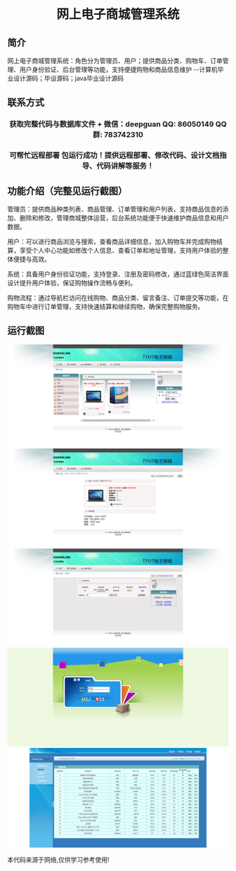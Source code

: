<p><h1 align="center">网上电子商城管理系统</h1></p>

## 简介
网上电子商城管理系统：角色分为管理员、用户；提供商品分类、购物车、订单管理、用户身份验证、后台管理等功能，支持便捷购物和商品信息维护    --计算机毕业设计源码；毕设源码；java毕业设计源码


## 联系方式
<p><h3 align="center">获取完整代码与数据库文件 + 微信：deepguan QQ: 86050149 QQ群: 783742310</h3></p>
<p><h3 align="center">可帮忙远程部署 包运行成功！提供远程部署、修改代码、设计文档指导、代码讲解等服务！</h3></p>

## 功能介绍（完整见运行截图）
管理员：提供商品种类列表、商品管理、订单管理和用户列表，支持商品信息的添加、删除和修改，管理商城整体运营，后台系统功能便于快速维护商品信息和用户数据。

用户：可以进行商品浏览与搜索，查看商品详细信息，加入购物车并完成购物结算，享受个人中心功能如修改个人信息、查看订单和地址管理，支持用户体验的整体便捷与高效。

系统：具备用户身份验证功能，支持登录、注册及密码修改，通过蓝绿色简洁界面设计提升用户体验，保证购物操作流畅与便利。

购物流程：通过导航栏访问在线购物、商品分类、留言备注、订单提交等功能，在购物车中进行订单管理，支持快速结算和继续购物，确保完整购物服务。


## 运行截图
![](imgs/588112-20220109102137804-658147549.png)
![](imgs/588112-20220109102144729-2116347859.png)
![](imgs/588112-20220109102151008-932425837.png)
![](imgs/588112-20220109102156642-1190497166.png)
![](imgs/588112-20220109102202056-970108573.png)

<p>本代码来源于网络,仅供学习参考使用!</p>
